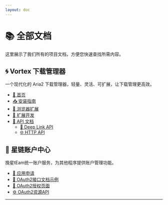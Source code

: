 ```yaml
---
layout: doc
---
```


# 📚 全部文档

这里展示了我们所有的项目文档，方便您快速查找所需内容。

## 🌀 Vortex 下载管理器

一个现代化的 Aria2 下载管理器，轻量、灵活、可扩展，让下载管理更高效。

- [🏡 首页](/vortex/index)
- [📥 安装指南](/vortex/install)
- [🔌 浏览器扩展](/vortex/browser-extension)
- [🔧 扩展开发](/vortex/provider)
- [📡 API 文档](/vortex/provider-api)
  - [🔗 Deep Link API](/vortex/deeplink-api)
  - [🌐 HTTP API](/vortex/http-api)

## 🔐 星链账户中心

挽星tEam统一账户服务，为其他程序提供账户管理功能。

- [📱 应用申请](./application)
- [📄 OAuth2接口文档示例](./oauth2-example)
- [🔐 OAuth2授权页面](./oauth2-authorize)
- [⚙️ OAuth2资源API](./oauth2-resource)

---
